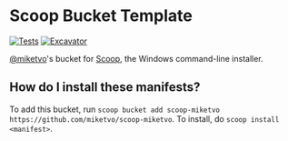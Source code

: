 # Scoop Bucket Template

[![Tests](https://github.com/miketvo/scoop-miketvo/actions/workflows/ci.yml/badge.svg)](https://github.com/miketvo/scoop-miketvo/actions/workflows/ci.yml) [![Excavator](https://github.com/miketvo/scoop-miketvo/actions/workflows/excavator.yml/badge.svg)](https://github.com/miketvo/scoop-miketvo/actions/workflows/excavator.yml)

[@miketvo](https://github.com/miketvo/scoop-miketvo.git)'s bucket for [Scoop](https://scoop.sh), the Windows command-line installer.

How do I install these manifests?
---------------------------------

To add this bucket, run `scoop bucket add scoop-miketvo https://github.com/miketvo/scoop-miketvo`. To install, do `scoop install <manifest>`.
